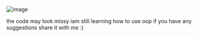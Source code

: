 ![image](https://github.com/user-attachments/assets/8585a12e-c50c-407e-83d3-67b3685a4961)


the code may look missy iam still learning how to use oop if you have any suggestions share it with me :)


